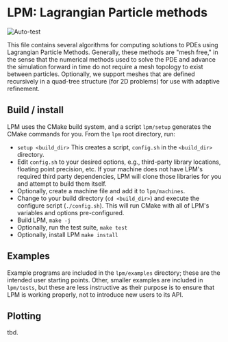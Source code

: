 # LPM: Lagrangian Particle methods

![Auto-test](https://github.com/pbosler/lpm/actions/workflows/auto_test.yml/badge.svg)

This file contains several algorithms for computing solutions to PDEs using Lagrangian Particle Methods.  Generally, these methods are "mesh free," in the sense that the numerical methods used to solve the PDE and advance the simulation forward in time do not require a mesh topology to exist between particles.  Optionally, we support meshes that are defined recursively in a quad-tree structure (for 2D problems) for use with adaptive refinement.

## Build / install

LPM uses the CMake build system, and a script `lpm/setup` generates the CMake commands for you. From the `lpm` root directory, run:

- `setup <build_dir>` This creates a script, `config.sh` in the `<build_dir>` directory.
- Edit `config.sh` to your desired options, e.g., third-party library locations, floating point precision, etc.   If your machine does not have LPM's required third party dependencies, LPM will clone those libraries for you and attempt to build them itself.
- Optionally, create a machine file and add it to `lpm/machines`.
- Change to your build directory (`cd <build_dir>`) and execute the configure script (`./config.sh`).  This will run CMake with all of LPM's variables and options pre-configured.
- Build LPM, `make -j`
- Optionally, run the test suite, `make test`
- Optionally, install LPM `make install`

## Examples

Example programs are included in the `lpm/examples` directory; these are the intended user starting points. Other, smaller examples are included in `lpm/tests`, but these are less instructive as their purpose is to ensure that LPM is working properly, not to introduce new users to its API.

## Plotting

tbd.
